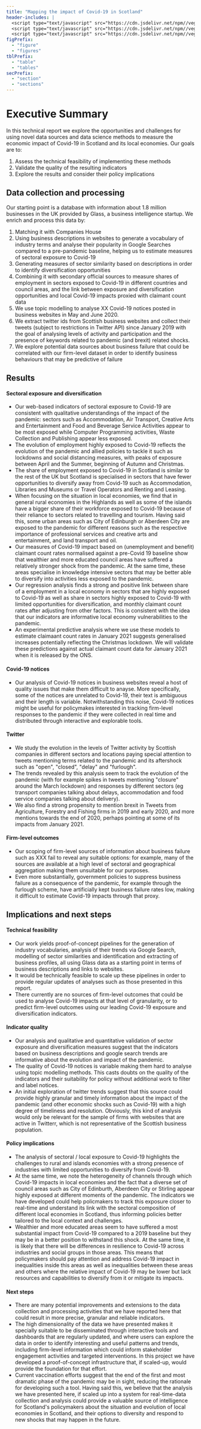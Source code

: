```yaml
---
title: "Mapping the impact of Covid-19 in Scotland"
header-includes: |
  <script type="text/javascript" src="https://cdn.jsdelivr.net/npm//vega@5"></script>
  <script type="text/javascript" src="https://cdn.jsdelivr.net/npm//vega-lite@4.8.1"></script>
  <script type="text/javascript" src="https://cdn.jsdelivr.net/npm//vega-embed@6"></script>
figPrefix:
  - "figure"
  - "figures"
tblPrefix:
  - "table"
  - "tables"
secPrefix:
  - "section"
  - "sections"
---
```


# Executive Summary


In this technical report we explore the opportunities and challenges for using novel data sources and data science methods to measure the economic impact of Covid-19 in Scotland and its local economies. Our goals are to:

1. Assess the technical feasibility of implementing these methods
2. Validate the quality of the resulting indicators
3. Explore the results and consider their policy implications

## Data collection and processing

Our starting point is a database with information about 1.8 million businesses in the UK provided by Glass, a business intelligence startup. We enrich and process this data by:

1. Matching it with Companies House
2. Using business descriptions in websites to generate a vocabulary of industry terms and analyse their popularity in Google Searches compared to a pre-pandemic baseline, helping us to estimate measures of sectoral exposure to Covid-19
3. Generating measures of sector similarity based on descriptions in order to identify diversification opportunities
4. Combining it with secondary official sources to measure shares of employment in sectors exposed to Covid-19 in different countries and council areas, and the link between exposure and diversification opportunities and local Covid-19 impacts proxied with claimant count data
5. We use topic modelling to analyse XX Covid-19 notices posted in business websites in May and June 2020.
6. We extract twitter ids from Scottish business websites and collect their tweets (subject to restrictions in Twitter API) since January 2019 with the goal of analysing levels of activity and participation and the presence of keywords related to pandemic (and brexit) related shocks.
7. We explore potential data sources about business failure that could be correlated with our firm-level dataset in order to identify business behaviours that may be predictive of failure


## Results

#### Sectoral exposure and diversification

* Our web-based indicators of sectoral exposure to Covid-19 are consistent with qualitative understandings of the impact of the pandemic: sectors such as Accommodation, Air Transport, Creative Arts and Entertainment and Food and Beverage Service Activities appear to be most exposed while Computer Programming activities, Waste Collection and Publishing appear less exposed.
* The evolution of employment highly exposed to Covid-19 reflects the evolution of the pandemic and allied policies to tackle it such as lockdowns and social distancing measures, with peaks of exposure between April and the Summer, beginning of Autumn and Christmas.
* The share of employment exposed to Covid-19 in Scotland is similar to the rest of the UK but Scotland is specialised in sectors that have fewer opportunities to diversify away from Covid-19 such as Accommodation, Libraries and Museums or Travel Operators and Renting and Leasing. 
* When focusing on the situation in local economies, we find that in general rural economies in the Highlands as well as some of the islands have a bigger share of their workforce exposed to Covid-19 because of their reliance to sectors related to travelling and tourism. Having said this, some urban areas such as City of Edinburgh or Aberdeen City are exposed to the pandemic for different reasons such as the respective importance of professional services and creative arts and entertainment, and land transport and oil.
* Our measures of Covid-19 impact based on (unemployment and benefit) claimant count rates normalised against a pre-Covid 19 baseline show that wealthier and more educated council areas have suffered a relatively stronger shock from the pandemic. At the same time, these areas specialise in knowledge intensive sectors that may be better able to diversify into activities less exposed to the pandemic. 
* Our regression analysis finds a strong and positive link between share of a employment in a local economy in sectors that are highly exposed to Covid-19 as well as share in sectors highly exposed to Covid-19 with limited opportunities for diversification, and monthly claimant count rates after adjusting from other factors. This is consistent with the idea that our indicators are informative local economy vulnerabilities to the pandemic.
* An experimental predictive analysis where we use these models to estimate claimaant count rates in January 2021 suggests generalised increases potentially reflecting the Christmas lockdown. We will validate these predictions against actual claimant count data for January 2021 when it is released by the ONS.

#### Covid-19 notices

* Our analysis of Covid-19 notices in business websites reveal a host of quality issues that make them difficult to anayse. More specifically, some of the notices are unrelated to Covid-19, their text is ambiguous and their length is variable. Notwithstanding this noise, Covid-19 notices might be useful for policymakes interested in tracking firm-level responses to the pandemic if they were collected in real time and distributed through interactive and explorable tools.

#### Twitter

* We study the evolution in the levels of Twitter activity by Scottish companies in different sectors and locations paying special attention to tweets mentioning terms related to the pandemic and its aftershock such as "open", "closed", "delay" and "furlough". 
* The trends revealed by this analysis seem to track the evolution of the pandemic (with for example spikes in tweets mentioning "closure" around the March lockdown) and responses by different sectors (eg transport companies talking about delays, accommodation and food service companies talking about delivery).
* We also find a strong propensity to mention brexit in Tweets from Agriculture, Forestry and Fishing firms in 2019 and early 2020, and more mentions towards the end of 2020, perhaps pointing at some of its impacts from January 2021.

#### Firm-level outcomes

* Our scoping of firm-level sources of information about business failure such as XXX fail to reveal any suitable options: for example, many of the sources are available at a high level of sectoral and geographical aggregation making them unsuitable for our purposes.
* Even more substantially, government policies to suppress business failure as a consequence of the pandemic, for example through the furlough scheme, have artificially kept business failure rates low, making it difficult to estimate Covid-19 impacts through that proxy.

## Implications and next steps

#### Technical feasibility

* Our work yields proof-of-concept pipelines for the generation of industry vocabularies, analysis of their trends via Google Search, modelling of sector similarities and identification and extracting of business profiles, all using Glass data as a starting point in terms of business descriptions and links to websites.
* It would be technically feasible to scale up these pipelines in order to provide regular updates of analyses such as those presented in this report.
* There currently are no sources of firm-level outcomes that could be used to analyse Covid-19 impacts at that level of granularity, or to predict firm-level outcomes using our leading Covid-19 exposure and diversification indicators. 

#### Indicator quality

* Our analysis and qualitative and quantitative validation of sector exposure and diversification measures suggest that the indicators based on business descriptions and google search trends are informative about the evolution and impact of the pandemic.
* The quality of Covid-19 notices is variable making them hard to analyse using topic modelling methods. This casts doubts on the quality of the indicators and their suitability for policy without additional work to filter and label notices.
* An initial exploration of twitter trends suggest that this source could provide highly granular and timely information about the impact of the pandemic (and other economic shocks such as Covid-19) with a high degree of timeliness and resolution. Obviously, this kind of analysis would only be relevant for the sample of firms with websites that are active in Twitterr, which is not representative of the Scottish business population. 

#### Policy implications
* The analysis of sectoral / local exposure to Covid-19 highlights the challenges to rural and islands economies with a strong presence of industries with limited opportunities to diversify from Covid-19.
* At the same time, we note the heterogeneity of channels through which Covid-19 impacts in local economies and the fact that a diverse set of council areas such as City of Edinburth, Aberdeen City or Stirling appear highly exposed at different moments of the pandemic. The indicators we have developed could help policmakers to track this exposure closer to real-time and understand its link with the sectoral composition of different local economies in Scotland, thus informing policies better tailored to the local context and challenges.
* Wealthier and more educated areas seem to have suffered a most substantial impact from Covid-19 compared to a 2019 baseline but they may be in a better position to withstand this shock. At the same time, it is likely that there will be differences in resilience to Covid-19 across industries and social groups in those areas. This means that policymakers should pay attention and address Covid-19 impact in inequalities inside this areas as well as inequalities between these areas and others where the relative impact of Covid-19 may be lower but lack resources and capabilities to diversify from it or mitigate its impacts.

#### Next steps

* There are many potential improvements and extensions to the data collection and processing activities that we have reported here that could result in more precise, granular and reliable indicators. 
* The high dimensionality of the data we have presented makes it specially suitable to be disseminated through interactive tools and dashboards that are regularly updated, and where users can explore the data in order to identify interesting and useful patterns and trends, including firm-level information which could inform stakeholder engagement activities and targeted interventions. In this project we have developed a proof-of-concept infrastructure that, if scaled-up, would provide the foundation for that effort.
* Current vaccination efforts suggest that the end of the first and most dramatic phase of the pandemic may be in sight, reducing the rationale for developing such a tool. Having said this, we believe that the analysis we have presented here, if scaled up into a system for real-time-data collection and analysis could provide a valuable source of intelligence for Scotland's policymakers about the situation and evolution of local economies in Scotland, and their options to diversity and respond to new shocks that may happen in the future.
